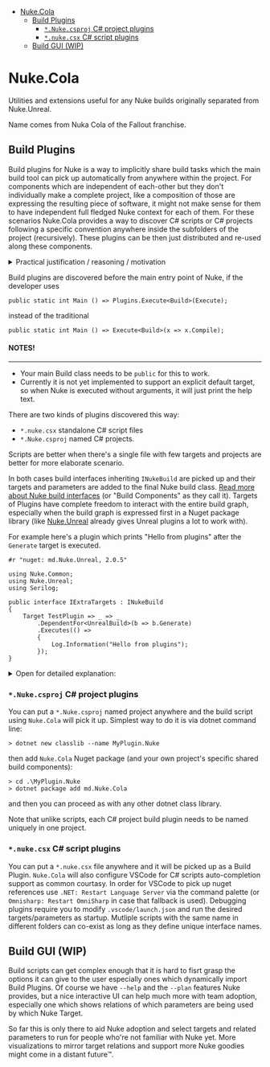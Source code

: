- [Nuke.Cola](#nukecola)
  - [Build Plugins](#build-plugins)
    - [`*.Nuke.csproj` C# project plugins](#nukecsproj-c-project-plugins)
    - [`*.nuke.csx` C# script plugins](#nukecsx-c-script-plugins)
  - [Build GUI (WIP)](#build-gui-wip)


# Nuke.Cola

Utilities and extensions useful for any Nuke builds originally separated from Nuke.Unreal.

Name comes from Nuka Cola of the Fallout franchise.

## Build Plugins

Build plugins for Nuke is a way to implicitly share build tasks which the main build tool can pick up automatically from anywhere within the project. For components which are independent of each-other but they don't individually make a complete project, like a composition of those are expressing the resulting piece of software, it might not make sense for them to have independent full fledged Nuke context for each of them. For these scenarios Nuke.Cola provides a way to discover C# scripts or C# projects following a specific convention anywhere inside the subfolders of the project (recursively). These plugins can be then just distributed and re-used along these components.

<details>

<summary>Practical justification / reasoning / motivation</summary>

This is originally developed for Unreal plugins where the main project's Nuke scripts or the pre-built independently distributed build-tools shouldn't explicitly know about the plugin composition of the project they need to work on in runtime. Unreal, or other non-dotnet project models might not have the capacity or cultural acceptance to rely on a Nuget infrastructure to distribute build scripts of these independent software components, which then could be referenced by the main project. Even if that would be plausable it would still take uncomfortable extra boilerplate for each of these software components. In case of a pre-built build tool based on a Nuke build script, this is the only way I know of to have dynamically composable software component specific build scripts considered.

</details>


Build plugins are discovered before the main entry point of Nuke, if the developer uses

```CSharp
public static int Main () => Plugins.Execute<Build>(Execute);
```

instead of the traditional

```CSharp
public static int Main () => Execute<Build>(x => x.Compile);
```

#### NOTES!
---
* Your main Build class needs to be `public` for this to work.
* Currently it is not yet implemented to support an explicit default target, so when Nuke is executed without arguments, it will just print the help text.

There are two kinds of plugins discovered this way:

* `*.nuke.csx` standalone C# script files
* `*.Nuke.csproj` named C# projects.

Scripts are better when there's a single file with few targets and projects are better for more elaborate scenario.

In both cases build interfaces inheriting `INukeBuild` are picked up and their targets and parameters are added to the final Nuke build class. [Read more about Nuke build interfaces](https://nuke.build/docs/sharing/build-components/) (or "Build Components" as they call it). Targets of Plugins have complete freedom to interact with the entire build graph, especially when the build graph is expressed first in a Nuget package library (like [Nuke.Unreal](https://github.com/microdee/Nuke.Unreal) already gives Unreal plugins a lot to work with).

For example here's a plugin which prints "Hello from plugins" after the `Generate` target is executed.


```CSharp
#r "nuget: md.Nuke.Unreal, 2.0.5"

using Nuke.Common;
using Nuke.Unreal;
using Serilog;

public interface IExtraTargets : INukeBuild
{
    Target TestPlugin => _ => _
        .DependentFor<UnrealBuild>(b => b.Generate)
        .Executes(() =>
        {
            Log.Information("Hello from plugins");
        });
}
```

<details><summary>Open for detailed explanation:</summary>

```CSharp
#r "nuget: md.Nuke.Unreal, 2.0.5"

using Nuke.Common;
using Nuke.Unreal;
using Serilog;

// The build component interface should only declare members with default implementations
// as there's no manual way to provide those in the implementing intermediate build class.
public interface IExtraTargets : INukeBuild
{
    // Define your targets or parameters freely and connect them with the build graph
    // OR the developer can explicitly call them with `nuke test-plugin` in this case
    Target TestPlugin => _ => _

        // Automatically run this target before the Generate target is invoked.
        // `UnrealBuild` is a base build class providing common Unreal related targets and
        // parameters, including `Generate`.
        .DependentFor<UnrealBuild>(b => b.Generate)

        // Finally declare what this target should actually do when invoked
        .Executes(() =>
        {
            Log.Information("Hello from plugins");
        });
}
```

[Read more about target definitions in NUKE.](https://nuke.build/docs/fundamentals/targets/)

</details>

### `*.Nuke.csproj` C# project plugins

You can put a `*.Nuke.csproj` named project anywhere and the build script using `Nuke.Cola` will pick it up. Simplest way to do it is via dotnet command line:

```
> dotnet new classlib --name MyPlugin.Nuke
```

then add `Nuke.Cola` Nuget package (and your own project's specific shared build components):

```
> cd .\MyPlugin.Nuke
> dotnet package add md.Nuke.Cola
```

and then you can proceed as with any other dotnet class library.

Note that unlike scripts, each C# project build plugin needs to be named uniquely in one project.

### `*.nuke.csx` C# script plugins

You can put a `*.nuke.csx` file anywhere and it will be picked up as a Build Plugin. `Nuke.Cola` will also configure VSCode for C# scripts auto-completion support as common courtasy. In order for VSCode to pick up nuget references use `.NET: Restart Language Server` via the command palette (or `Omnisharp: Restart OmniSharp` in case that fallback is used). Debugging plugins require you to modify `.vscode/launch.json` and run the desired targets/parameters as startup. Mutliple scripts with the same name in different folders can co-exist as long as they define unique interface names.

## Build GUI (WIP)

Build scripts can get complex enough that it is hard to fisrt grasp the options it can give to the user especially ones which dynamically import Build Plugins. Of course we have `--help` and the `--plan` features Nuke provides, but a nice interactive UI can help much more with team adoption, especially one which shows relations of which parameters are being used by which Nuke Target.

So far this is only there to aid Nuke adoption and select targets and related parameters to run for people who're not familiar with Nuke yet. More visualizations to mirror target relations and support more Nuke goodies might come in a distant future™.

